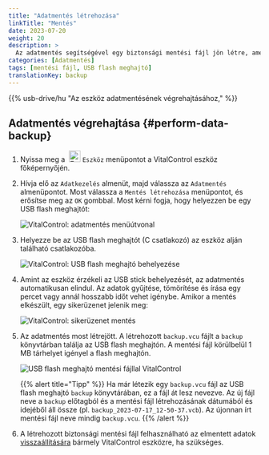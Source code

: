 ```yaml
---
title: "Adatmentés létrehozása"
linkTitle: "Mentés"
date: 2023-07-20
weight: 20
description: >
  Az adatmentés segítségével egy biztonsági mentési fájl jön létre, amely tartalmazza a VitalControl eszközön tárolt összes adatot.
categories: [Adatmentés]
tags: [mentési fájl, USB flash meghajtó]
translationKey: backup
---
```

{{% usb-drive/hu "Az eszköz adatmentésének végrehajtásához," %}}

## Adatmentés végrehajtása {#perform-data-backup}

1. Nyissa meg a &nbsp;<img src="/icons/device.svg" width="23" align="bottom" alt="Eszköz" /> `Eszköz` menüpontot a VitalControl eszköz főképernyőjén.

2. Hívja elő az `Adatkezelés` almenüt, majd válassza az `Adatmentés` almenüpontot. Most válassza a `Mentés létrehozása` menüpontot, és erősítse meg az `OK` gombbal. Most kérni fogja, hogy helyezzen be egy USB flash meghajtót:

   ![VitalControl: adatmentés menüútvonal](../images/backup.png "Adatmentés előhívása")

3. Helyezze be az USB flash meghajtót (C csatlakozó) az eszköz alján található csatlakozóba.

   ![VitalControl: USB flash meghajtó behelyezése](/images/firmware/update/plug-in-dual-usb-stick.svg "USB flash meghajtó behelyezése")

4. Amint az eszköz érzékeli az USB stick behelyezését, az adatmentés automatikusan elindul. Az adatok gyűjtése, tömörítése és írása egy percet vagy annál hosszabb időt vehet igénybe. Amikor a mentés elkészült, egy sikerüzenet jelenik meg:

   ![VitalControl: sikerüzenet mentés](../images/backup-done.png "Sikeres adatmentés")

5. Az adatmentés most létrejött. A létrehozott `backup.vcu` fájlt a `backup` könyvtárban találja az USB flash meghajtón. A mentési fájl körülbelül 1 MB tárhelyet igényel a flash meghajtón.

   ![USB flash meghajtó mentési fájllal VitalControl](../images/backup-file.png "USB flash meghajtó mentési fájllal")

   {{% alert title="Tipp" %}}
  Ha már létezik egy `backup.vcu` fájl az USB flash meghajtó `backup` könyvtárában, ez a fájl át lesz nevezve. Az új fájl neve a `backup` előtagból és a mentési fájl létrehozásának dátumából és idejéből áll össze (pl. `backup_2023-07-17_12-50-37.vcb`). Az újonnan írt mentési fájl neve mindig `backup.vcu`.
    {{% /alert %}}

6. A létrehozott biztonsági mentési fájl felhasználható az elmentett adatok [visszaállítására](../restore) bármely VitalControl eszközre, ha szükséges.
